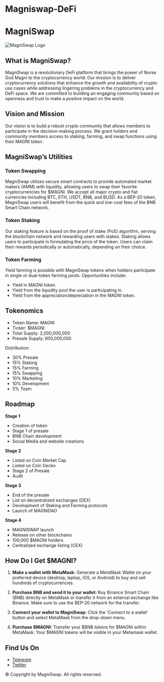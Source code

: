 # Magniswap-DeFi
# MagniSwap

![MagniSwap Logo](insert_logo_url_here)

## What is MagniSwap?

MagniSwap is a revolutionary DeFi platform that brings the power of Norse God Magni to the cryptocurrency world. Our mission is to deliver cryptocurrency solutions that enhance the growth and availability of crypto use cases while addressing lingering problems in the cryptocurrency and DeFi space. We are committed to building an engaging community based on openness and trust to make a positive impact on the world.

## Vision and Mission

Our vision is to build a robust crypto community that allows members to participate in the decision-making process. We grant holders and community members access to staking, farming, and swap functions using their MAGNI token.

## MagniSwap’s Utilities

### Token Swapping

MagniSwap utilizes secure smart contracts to provide automated market makers (AMM) with liquidity, allowing users to swap their favorite cryptocurrencies for $MAGNI. We accept all major crypto and fiat currencies including BTC, ETH, USDT, BNB, and BUSD. As a BEP-20 token, MagniSwap users will benefit from the quick and low-cost fees of the BNB Smart Chain network.

### Token Staking

Our staking feature is based on the proof of stake (PoS) algorithm, serving the blockchain network and rewarding users with stakes. Staking allows users to participate in formulating the price of the token. Users can claim their rewards periodically or automatically, depending on their choice.

### Token Farming

Yield farming is possible with MagniSwap tokens when holders participate in single or dual-token farming pools. Opportunities include:

- Yield in MAGNI token.
- Yield from the liquidity pool the user is participating in.
- Yield from the appreciation/depreciation in the MAGNI token.

## Tokenomics

- Token Name: MAGNI
- Ticker: $MAGNI
- Total Supply: 2,000,000,000
- Presale Supply: 600,000,000

Distribution:
- 30% Presale
- 15% Staking
- 15% Farming
- 15% Swapping
- 10% Marketing
- 10% Development
- 5% Team

## Roadmap

**Stage 1**
- Creation of token
- Stage 1 of presale
- BNB Chain development
- Social Media and website creations

**Stage 2**
- Listed on Coin Market Cap
- Listed on Coin Gecko
- Stage 2 of Presale
- Audit

**Stage 3**
- End of the presale
- List on decentralized exchanges (DEX)
- Development of Staking and Farming protocols
- Launch of MAGNIDAO

**Stage 4**
- MAGNISWAP launch
- Release on other blockchains
- 100,000 $MAGNI holders
- Centralized exchange listing (CEX)

## How Do I Get $MAGNI?

1. **Make a wallet with MetaMask:** Generate a MetaMask Wallet on your preferred device (desktop, laptop, iOS, or Android) to buy and sell hundreds of cryptocurrencies.

2. **Purchase BNB and send it to your wallet:** Buy Binance Smart Chain (BNB) directly on MetaMask or transfer it from an external exchange like Binance. Make sure to use the BEP-20 network for the transfer.

3. **Connect your wallet to MagniSwap:** Click the 'Connect to a wallet' button and select MetaMask from the drop-down menu.

4. **Purchase $MAGNI:** Transfer your $BNB tokens for $MAGNI within MetaMask. Your $MAGNI tokens will be visible in your Metamask wallet.

## Find Us On

- [Telegram](insert_telegram_link_here)
- [Twitter](insert_twitter_link_here)

© Copyright by MagniSwap. All rights reserved.

